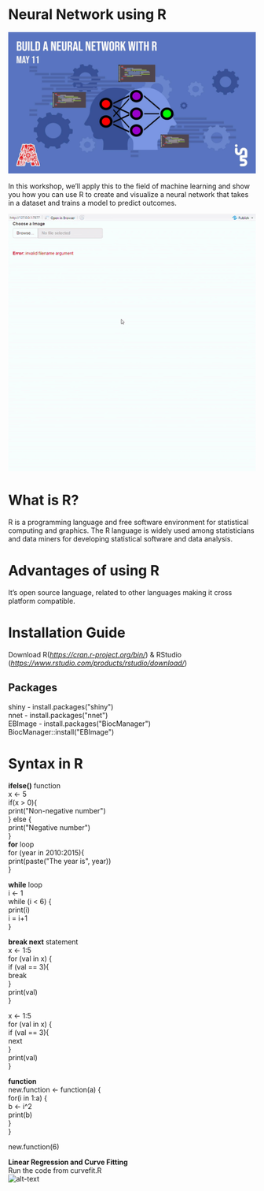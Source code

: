 # Neural Network using R

![Workshop Title](https://github.com/The-Assembly/Neural_network_with_R/blob/master/NeuralNetwork_with_R.jpg)

In this workshop, we’ll apply this to the field of machine learning and show you how you can use R to create and visualize a neural network that takes in a dataset and trains a model to predict outcomes.

![Digit Recognizer](https://github.com/The-Assembly/Neural_network_with_R/blob/master/DigitRecognizer.gif)

# What is R?
R is a programming language and free software environment for statistical computing and graphics.  The R language is widely used among statisticians and data miners for developing statistical software and data analysis.

# Advantages of using R
It’s open source language, related to other languages making it cross platform compatible.

# Installation Guide
Download R(*https://cran.r-project.org/bin/*) & RStudio (*https://www.rstudio.com/products/rstudio/download/*)

## Packages 
shiny - install.packages("shiny") <br/>
nnet - install.packages("nnet") <br/>
EBImage - install.packages("BiocManager") <br/>
          BiocManager::install("EBImage") <br/>

# Syntax in R <br/>
**ifelse()** function <br/>
x <- 5 <br/>
if(x > 0){ <br/>
  print("Non-negative number") <br/>
  } else { <br/>
       print("Negative number") <br/>
  } <br/>
**for** loop <br/>
for (year in 2010:2015){ <br/>
  print(paste("The year is", year)) <br/>
} <br/>

**while** loop <br/>
i <- 1 <br/>
while (i < 6) { <br/>
  print(i) <br/>
  i = i+1 <br/>
} <br/>

**break next** statement <br/>
x <- 1:5 <br/>
for (val in x) { <br/>
  if (val == 3){ <br/>
    break <br/>
  } <br/>
  print(val) <br/>
}

x <- 1:5 <br/>
for (val in x) { <br/>
  if (val == 3){ <br/>
    next <br/>
  } <br/>
  print(val) <br/>
} <br/>

**function** <br/>
new.function <- function(a) { <br/>
  for(i in 1:a) { <br/>
    b <- i^2 <br/>
    print(b) <br/>
  } <br/>
} <br/>

new.function(6) <br/>

**Linear Regression and Curve Fitting** <br/>
Run the code from curvefit.R <br/>
![alt-text](https://github.com/The-Assembly/Neural_network_with_R/blob/master/curvefit.R)
